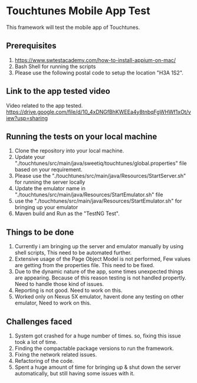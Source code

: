 # Touchtunes Mobile App Test

This framework will test the mobile app of Touchtunes.

## Prerequisites
1. https://www.swtestacademy.com/how-to-install-appium-on-mac/
2. Bash Shell for running the scripts
3. Please use the following postal code to setup the location "H3A 1S2".

## Link to the app tested video
Video related to the app tested.
https://drive.google.com/file/d/10_4xDNGfBhKWEEa4y8tnbqFgWHWf1xOt/view?usp=sharing

## Running the tests on your local machine
1. Clone the repository into your local machine. 
2. Update your "./touchtunes/src/main/java/sweetiq/touchtunes/global.properties" file based on your requirement.
3. Please use the "./touchtunes/src/main/java/Resources/StartServer.sh" for running the server locally
4. Update the emulator name in "./touchtunes/src/main/java/Resources/StartEmulator.sh" file 
5. use the "./touchtunes/src/main/java/Resources/StartEmulator.sh" for bringing up your emulator
6. Maven build and Run as the "TestNG Test".


## Things to be done
1. Currently i am bringing up the server and emulator manually by using shell scripts, This need to be automated further.
2. Extensive usage of the Page Object Model is not performed, Few values are getting from the properties file. This need to be fixed.
3. Due to the dynamic nature of the app, some times unexpected things are appearing. Because of this reason testing is not handled propertly. Need to handle those kind of issues.
4. Reporting is not good. Need to work on this.
5. Worked only on Nexus 5X emulator, havent done any testing on other emulator, Need to work on this.

## Challenges faced
1. System got crashed for a huge number of times. so, fixing this issue took a lot of time.
2. Finding the compactable package versions to run the framework.
3. Fixing the network related issues.
4. Refactoring of the code.
5. Spent a huge amount of time for bringing up & shut down the server automatically, but still having some issues with it.
